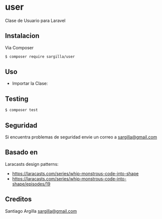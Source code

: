 # user

Clase de Usuario para Laravel

## Instalacion

Via Composer

``` bash
$ composer require sargilla/user
```

## Uso

- Importar la Clase:

## Testing

``` bash
$ composer test
```

## Seguridad

Si encuentra problemas de seguridad envie un correo a sargilla@gmail.com

## Basado en 
Laracasts design patterns:
- https://laracasts.com/series/whip-monstrous-code-into-shape
- https://laracasts.com/series/whip-monstrous-code-into-shape/episodes/19

## Creditos

Santiago Argilla sargilla@gmail.com


